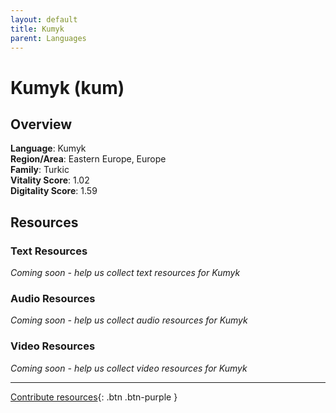 ```yaml
---
layout: default
title: Kumyk
parent: Languages
---
```


# Kumyk (kum)

## Overview

**Language**: Kumyk  
**Region/Area**: Eastern Europe, Europe  
**Family**: Turkic  
**Vitality Score**: 1.02  
**Digitality Score**: 1.59  

## Resources

### Text Resources
*Coming soon - help us collect text resources for Kumyk*

### Audio Resources
*Coming soon - help us collect audio resources for Kumyk*

### Video Resources
*Coming soon - help us collect video resources for Kumyk*

---

[Contribute resources](https://fairtrain.github.io/){: .btn .btn-purple }
